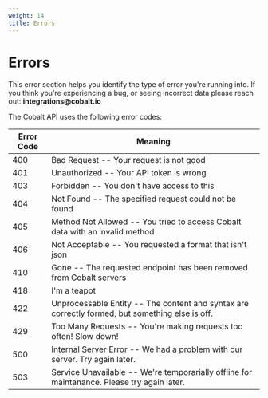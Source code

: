 ```yaml
---
weight: 14
title: Errors
---
```


# Errors

<aside class="warning">This error section helps you identify the type of error you're running into. If you think you're
experiencing a bug, or seeing incorrect data please reach out: <strong>integrations@cobalt.io</strong></aside>

The Cobalt API uses the following error codes:

| Error Code | Meaning                                                                                          |
|------------|--------------------------------------------------------------------------------------------------|
| 400        | Bad Request -- Your request is not good                                                          |
| 401        | Unauthorized -- Your API token is wrong                                                          |
| 403        | Forbidden -- You don't have access to this                                                       |
| 404        | Not Found -- The specified request could not be found                                            |
| 405        | Method Not Allowed -- You tried to access Cobalt data with an invalid method                     |
| 406        | Not Acceptable -- You requested a format that isn't json                                         |
| 410        | Gone -- The requested endpoint has been removed from Cobalt servers                              |
| 418        | I'm a teapot                                                                                     |
| 422        | Unprocessable Entity -- The content and syntax are correctly formed, but something else is off.  |
| 429        | Too Many Requests -- You're making requests too often! Slow down!                                |
| 500        | Internal Server Error -- We had a problem with our server. Try again later.                      |
| 503        | Service Unavailable -- We're temporarially offline for maintanance. Please try again later.      |
